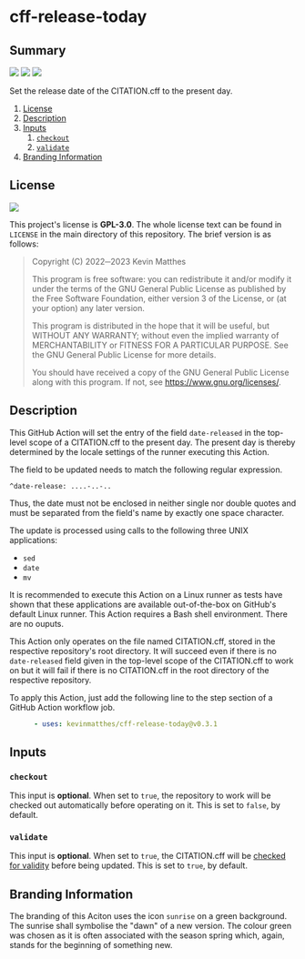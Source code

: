 <!---------------------- GNU General Public License 3.0 ------------------------
--                                                                            --
-- Copyright (C) 2022─2023 Kevin Matthes                                      --
--                                                                            --
-- This program is free software: you can redistribute it and/or modify       --
-- it under the terms of the GNU General Public License as published by       --
-- the Free Software Foundation, either version 3 of the License, or          --
-- (at your option) any later version.                                        --
--                                                                            --
-- This program is distributed in the hope that it will be useful,            --
-- but WITHOUT ANY WARRANTY; without even the implied warranty of             --
-- MERCHANTABILITY or FITNESS FOR A PARTICULAR PURPOSE.  See the              --
-- GNU General Public License for more details.                               --
--                                                                            --
-- You should have received a copy of the GNU General Public License          --
-- along with this program.  If not, see <https://www.gnu.org/licenses/>.     --
--                                                                            --
------------------------------------------------------------------------------->

<!------------------------------------------------------------------------------
--
--  AUTHOR      Kevin Matthes
--  BRIEF       Important information regarding this project.
--  COPYRIGHT   GPL-3.0
--  DATE        2022─2023
--  FILE        README.md
--  NOTE        See `LICENSE' for full license.
--
------------------------------------------------------------------------------->

# cff-release-today

## Summary

[![](https://bors.tech/images/badge_small.svg)](https://app.bors.tech/repositories/59793)
[![](https://github.com/kevinmatthes/cff-release-today/workflows/ci/badge.svg)](https://github.com/kevinmatthes/cff-release-today/workflows/ci)
[![](https://img.shields.io/github/license/kevinmatthes/cff-release-today)](https://github.com/kevinmatthes/cff-release-today)

Set the release date of the CITATION.cff to the present day.

1. [License](#license)
1. [Description](#description)
1. [Inputs](#inputs)
   1. [`checkout`](#checkout)
   1. [`validate`](#validate)
1. [Branding Information](#branding-information)

## License

[![](https://img.shields.io/github/license/kevinmatthes/cff-release-today)](https://github.com/kevinmatthes/cff-release-today)

This project's license is **GPL-3.0**.  The whole license text can be found in
`LICENSE` in the main directory of this repository.  The brief version is as
follows:

> Copyright (C) 2022─2023 Kevin Matthes
>
> This program is free software: you can redistribute it and/or modify
> it under the terms of the GNU General Public License as published by
> the Free Software Foundation, either version 3 of the License, or
> (at your option) any later version.
>
> This program is distributed in the hope that it will be useful,
> but WITHOUT ANY WARRANTY; without even the implied warranty of
> MERCHANTABILITY or FITNESS FOR A PARTICULAR PURPOSE.  See the
> GNU General Public License for more details.
>
> You should have received a copy of the GNU General Public License
> along with this program.  If not, see <https://www.gnu.org/licenses/>.

## Description

This GitHub Action will set the entry of the field `date-released` in the
top-level scope of a CITATION.cff to the present day.  The present day is
thereby determined by the locale settings of the runner executing this Action.

The field to be updated needs to match the following regular expression.

```
^date-release: ....-..-..
```

Thus, the date must not be enclosed in neither single nor double quotes and must
be separated from the field's name by exactly one space character.

The update is processed using calls to the following three UNIX applications:

- `sed`
- `date`
- `mv`

It is recommended to execute this Action on a Linux runner as tests have shown
that these applications are available out-of-the-box on GitHub's default Linux
runner.  This Action requires a Bash shell environment.  There are no ouputs.

This Action only operates on the file named CITATION.cff, stored in the
respective repository's root directory.  It will succeed even if there is no
`date-released` field given in the top-level scope of the CITATION.cff to work
on but it will fail if there is no CITATION.cff in the root directory of the
respective repository.

To apply this Action, just add the following line to the step section of a
GitHub Action workflow job.

```yaml
      - uses: kevinmatthes/cff-release-today@v0.3.1
```

## Inputs

### `checkout`

This input is **optional**.  When set to `true`, the repository to work will be
checked out automatically before operating on it.  This is set to `false`, by
default.

### `validate`

This input is **optional**.  When set to `true`, the CITATION.cff will be
[checked for validity](CITATION.cff#L107-L128) before being updated.  This is
set to `true`, by default.

## Branding Information

The branding of this Aciton uses the icon `sunrise` on a green background.  The
sunrise shall symbolise the "dawn" of a new version.  The colour green was
chosen as it is often associated with the season spring which, again, stands for
the beginning of something new.

<!----------------------------------------------------------------------------->
